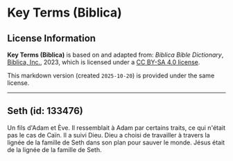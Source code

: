 # Key Terms (Biblica)

## License Information

**Key Terms (Biblica)** is based on and adapted from: _Biblica Bible Dictionary_, [Biblica, Inc.](https://www.biblica.com/), 2023, which is licensed under a [CC BY-SA 4.0 license](https://creativecommons.org/licenses/by-sa/4.0/legalcode.en).

This markdown version (created `2025-10-20`) is provided under the same license.



--------------------------------

## Seth (id: 133476)

Un fils d'Adam et Ève. Il ressemblait à Adam par certains traits, ce qui n'était pas le cas de Caïn. Il a suivi Dieu. Dieu a choisi de travailler à travers la lignée de la famille de Seth dans son plan pour sauver le monde. Jésus était de la lignée de la famille de Seth.


